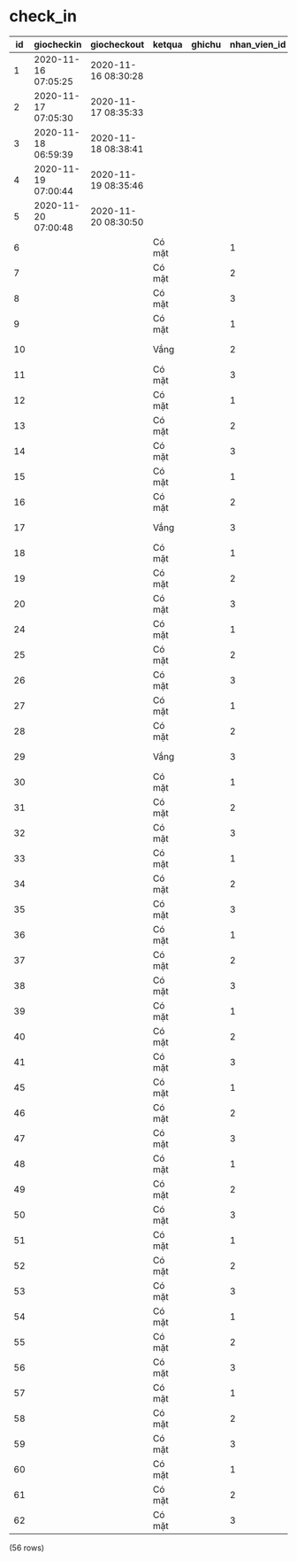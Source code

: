check_in
========

| id |     giocheckin      |     giocheckout     |  ketqua   | ghichu | nhan_vien_id | giao_vien_id |  ngaycham  |     trangthai     | buoi_hoc_id |
|----|---------------------|---------------------|-----------|--------|--------------|--------------|------------|-------------------|-------------|
| 1  | 2020-11-16 07:05:25 | 2020-11-16 08:30:28 |           |        |              | 1            |            | Đã xác nhận  | 1           |  |  |  |
| 2  | 2020-11-17 07:05:30 | 2020-11-17 08:35:33 |           |        |              | 1            |            | Đã xác nhận  | 2           |  |  |  |
| 3  | 2020-11-18 06:59:39 | 2020-11-18 08:38:41 |           |        |              | 1            |            | Đã xác nhận  | 3           |  |  |  |
| 4  | 2020-11-19 07:00:44 | 2020-11-19 08:35:46 |           |        |              | 1            |            | Đã xác nhận  | 4           |  |  |  |
| 5  | 2020-11-20 07:00:48 | 2020-11-20 08:30:50 |           |        |              | 1            |            | Đã xác nhận  | 5           |  |  |  |
| 6  |                     |                     | Có mặt |        | 1            |              | 2020-11-20 | Đã chấm công |             |  |  |  |
| 7  |                     |                     | Có mặt |        | 2            |              | 2020-11-20 | Đã chấm công |             |  |  |  |
| 8  |                     |                     | Có mặt |        | 3            |              | 2020-11-20 | Đã chấm công |             |  |  |  |
| 9  |                     |                     | Có mặt |        | 1            |              | 2020-11-19 | Đã chấm công |             |  |  |  |
| 10 |                     |                     | Vắng    |        | 2            |              | 2020-11-19 | Đã chấm công |             |  |  |  |
| 11 |                     |                     | Có mặt |        | 3            |              | 2020-11-19 | Đã chấm công |             |  |  |  |
| 12 |                     |                     | Có mặt |        | 1            |              | 2020-11-18 | Đã chấm công |             |  |  |  |
| 13 |                     |                     | Có mặt |        | 2            |              | 2020-11-18 | Đã chấm công |             |  |  |  |
| 14 |                     |                     | Có mặt |        | 3            |              | 2020-11-18 | Đã chấm công |             |  |  |  |
| 15 |                     |                     | Có mặt |        | 1            |              | 2020-11-17 | Đã chấm công |             |  |  |  |
| 16 |                     |                     | Có mặt |        | 2            |              | 2020-11-17 | Đã chấm công |             |  |  |  |
| 17 |                     |                     | Vắng    |        | 3            |              | 2020-11-17 | Đã chấm công |             |  |  |  |
| 18 |                     |                     | Có mặt |        | 1            |              | 2020-11-16 | Đã chấm công |             |  |  |  |
| 19 |                     |                     | Có mặt |        | 2            |              | 2020-11-16 | Đã chấm công |             |  |  |  |
| 20 |                     |                     | Có mặt |        | 3            |              | 2020-11-16 | Đã chấm công |             |  |  |  |
| 24 |                     |                     | Có mặt |        | 1            |              | 2020-11-14 | Đã chấm công |             |  |  |  |
| 25 |                     |                     | Có mặt |        | 2            |              | 2020-11-14 | Đã chấm công |             |  |  |  |
| 26 |                     |                     | Có mặt |        | 3            |              | 2020-11-14 | Đã chấm công |             |  |  |  |
| 27 |                     |                     | Có mặt |        | 1            |              | 2020-11-13 | Đã chấm công |             |  |  |  |
| 28 |                     |                     | Có mặt |        | 2            |              | 2020-11-13 | Đã chấm công |             |  |  |  |
| 29 |                     |                     | Vắng    |        | 3            |              | 2020-11-13 | Đã chấm công |             |  |  |  |
| 30 |                     |                     | Có mặt |        | 1            |              | 2020-11-12 | Đã chấm công |             |  |  |  |
| 31 |                     |                     | Có mặt |        | 2            |              | 2020-11-12 | Đã chấm công |             |  |  |  |
| 32 |                     |                     | Có mặt |        | 3            |              | 2020-11-12 | Đã chấm công |             |  |  |  |
| 33 |                     |                     | Có mặt |        | 1            |              | 2020-11-11 | Đã chấm công |             |  |  |  |
| 34 |                     |                     | Có mặt |        | 2            |              | 2020-11-11 | Đã chấm công |             |  |  |  |
| 35 |                     |                     | Có mặt |        | 3            |              | 2020-11-11 | Đã chấm công |             |  |  |  |
| 36 |                     |                     | Có mặt |        | 1            |              | 2020-11-10 | Đã chấm công |             |  |  |  |
| 37 |                     |                     | Có mặt |        | 2            |              | 2020-11-10 | Đã chấm công |             |  |  |  |
| 38 |                     |                     | Có mặt |        | 3            |              | 2020-11-10 | Đã chấm công |             |  |  |  |
| 39 |                     |                     | Có mặt |        | 1            |              | 2020-11-09 | Đã chấm công |             |  |  |  |
| 40 |                     |                     | Có mặt |        | 2            |              | 2020-11-09 | Đã chấm công |             |  |  |  |
| 41 |                     |                     | Có mặt |        | 3            |              | 2020-11-09 | Đã chấm công |             |  |  |  |
| 45 |                     |                     | Có mặt |        | 1            |              | 2020-11-07 | Đã chấm công |             |  |  |  |
| 46 |                     |                     | Có mặt |        | 2            |              | 2020-11-07 | Đã chấm công |             |  |  |  |
| 47 |                     |                     | Có mặt |        | 3            |              | 2020-11-07 | Đã chấm công |             |  |  |  |
| 48 |                     |                     | Có mặt |        | 1            |              | 2020-11-06 | Đã chấm công |             |  |  |  |
| 49 |                     |                     | Có mặt |        | 2            |              | 2020-11-06 | Đã chấm công |             |  |  |  |
| 50 |                     |                     | Có mặt |        | 3            |              | 2020-11-06 | Đã chấm công |             |  |  |  |
| 51 |                     |                     | Có mặt |        | 1            |              | 2020-11-05 | Đã chấm công |             |  |  |  |
| 52 |                     |                     | Có mặt |        | 2            |              | 2020-11-05 | Đã chấm công |             |  |  |  |
| 53 |                     |                     | Có mặt |        | 3            |              | 2020-11-05 | Đã chấm công |             |  |  |  |
| 54 |                     |                     | Có mặt |        | 1            |              | 2020-11-04 | Đã chấm công |             |  |  |  |
| 55 |                     |                     | Có mặt |        | 2            |              | 2020-11-04 | Đã chấm công |             |  |  |  |
| 56 |                     |                     | Có mặt |        | 3            |              | 2020-11-04 | Đã chấm công |             |  |  |  |
| 57 |                     |                     | Có mặt |        | 1            |              | 2020-11-03 | Đã chấm công |             |  |  |  |
| 58 |                     |                     | Có mặt |        | 2            |              | 2020-11-03 | Đã chấm công |             |  |  |  |
| 59 |                     |                     | Có mặt |        | 3            |              | 2020-11-03 | Đã chấm công |             |  |  |  |
| 60 |                     |                     | Có mặt |        | 1            |              | 2020-11-02 | Đã chấm công |             |  |  |  |
| 61 |                     |                     | Có mặt |        | 2            |              | 2020-11-02 | Đã chấm công |             |  |  |  |
| 62 |                     |                     | Có mặt |        | 3            |              | 2020-11-02 | Đã chấm công |             |  |  |  |
(56 rows)

